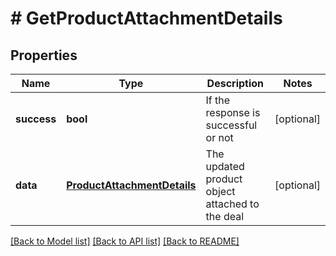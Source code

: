 # # GetProductAttachmentDetails

## Properties

Name | Type | Description | Notes
------------ | ------------- | ------------- | -------------
**success** | **bool** | If the response is successful or not | [optional]
**data** | [**ProductAttachmentDetails**](ProductAttachmentDetails.md) | The updated product object attached to the deal | [optional]

[[Back to Model list]](../../README.md#models) [[Back to API list]](../../README.md#endpoints) [[Back to README]](../../README.md)
